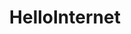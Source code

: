 ---
title: HelloInternet
crosslinks:
- youtubefactsbot
- vexillology
- CGPGrey
- youtubot
- u_imguralbumbot
- autotldr
- livven
- xkcd
- MassdropBot
- botwatch
- Flaggyflag
- CGPGrey2
- john_yukis_bots
- place
- interestingasfuck
- unexpectedfactorial
- vexillologycirclejerk
- Nodumbquestions
- AskReddit
- Cortex
---